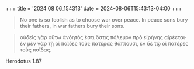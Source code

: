 +++
title = '2024 08 06_154313'
date = 2024-08-06T15:43:13-04:00
+++

> No one is so foolish as to choose war over peace. In peace sons bury their fathers, in war fathers bury their sons.

> οὐδεὶς γὰρ οὕτω ἀνόητός ἐστι ὅστις πόλεμον πρὸ εἰρήνης αἱρέεται· ἐν μὲν γὰρ τῇ οἱ παῖδες τοὺς πατέρας θάπτουσι, ἐν δὲ τῷ οἱ πατέρες τοὺς παῖδας.

Herodotus 1.87